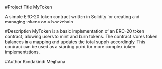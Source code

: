 #Project Title
MyToken

A simple ERC-20 token contract written in Solidity for creating and managing tokens on a blockchain.

#Description
MyToken is a basic implementation of an ERC-20 token contract, allowing users to mint and burn tokens. The contract stores token balances in a mapping and updates the total supply accordingly. This contract can be used as a starting point for more complex token implementations.

#Author
Kondakindi Meghana



